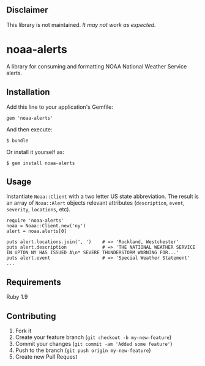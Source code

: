 ## Disclaimer
This library is not maintained. *It may not work as expected*.

# noaa-alerts

A library for consuming and formatting NOAA National Weather Service alerts.

## Installation

Add this line to your application's Gemfile:

    gem 'noaa-alerts'

And then execute:

    $ bundle

Or install it yourself as:

    $ gem install noaa-alerts

## Usage
Instantiate `Noaa::Client` with a two letter US state abbreviation. The result is an array of `Noaa::Alert` objects relevant attributes (`description`, `event`, `severity`, `locations`, etc).

    require 'noaa-alerts'
    noaa = Noaa::Client.new('ny')
    alert = noaa.alerts[0]

    puts alert.locations.join(', ')    # => 'Rockland, Westchester'
    puts alert.description             # => 'THE NATIONAL WEATHER SERVICE IN UPTON NY HAS ISSUED A\n* SEVERE THUNDERSTORM WARNING FOR...'
    puts alert.event                   # => 'Special Weather Statement'
    ...

## Requirements

Ruby 1.9

## Contributing

1. Fork it
2. Create your feature branch (`git checkout -b my-new-feature`)
3. Commit your changes (`git commit -am 'Added some feature'`)
4. Push to the branch (`git push origin my-new-feature`)
5. Create new Pull Request
